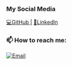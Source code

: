 <!-- contactme.md file -->
### My Social Media

[💻GitHub |](https://github.com/jmomanyi)
[🤝LinkedIn](https://www.linkedin.com/in/jared-momanyi/)
<!-- email -->
### 📫 How to reach me:
[![Email](https://img.shields.io/badge/Email-Intina47%40gmail.com-red)](mailto:<EMAIL>)

